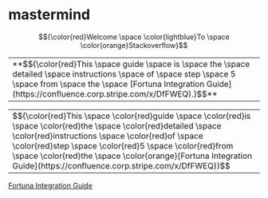 # mastermind

$${\color{red}Welcome \space \color{lightblue}To \space \color{orange}Stackoverflow}$$

<table><tr><td>**$${\color{red}This \space guide \space is \space the \space detailed \space instructions \space of \space step \space 5 \space from \space the \space
 [Fortuna Integration Guide](https://confluence.corp.stripe.com/x/DfFWEQ).}$$**</td></tr></table>
 
<table><tr><td>$${\color{red}This \space \color{red}guide \space \color{red}is \space \color{red}the \space \color{red}detailed \space \color{red}instructions \space \color{red}of \space \color{red}step \space \color{red}5 \space \color{red}from \space \color{red}the \space \color{orange}[Fortuna Integration Guide](https://confluence.corp.stripe.com/x/DfFWEQ)}$$</td></tr></table>


[Fortuna Integration Guide](https://confluence.corp.stripe.com/x/DfFWEQ)

